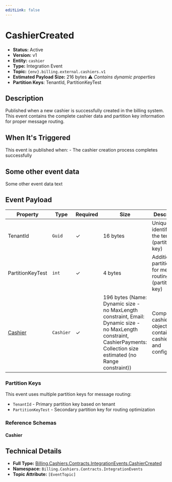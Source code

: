 ```yaml
---
editLink: false
---
```


# CashierCreated

- **Status:** Active
- **Version:** v1
- **Entity:** `cashier`
- **Type:** Integration Event
- **Topic:** `{env}.billing.external.cashiers.v1`
- **Estimated Payload Size:** 216 bytes ⚠️ *Contains dynamic properties*
- **Partition Keys**: TenantId, PartitionKeyTest
## Description

Published when a new cashier is successfully created in the billing system. This event contains the complete cashier data and partition
                 key information for proper message routing.

## When It's Triggered

This event is published when:
                 -   The cashier creation process completes successfully

## Some other event data

Some other event data text

## Event Payload

| Property | Type | Required | Size | Description |
| ----------------------------------------------------------------- | --------- | -------- | -------- | --------------------------------------------------------------------- |
| TenantId| `Guid` | ✓| 16 bytes | Unique identifier for the tenant (partition key) |
| PartitionKeyTest| `int` | ✓| 4 bytes | Additional partition key for message routing (partition key) |
| [Cashier](./schemas/Billing.Cashiers.Contracts.Models.Cashier.md)| `Cashier` | ✓| 196 bytes (Name: Dynamic size - no MaxLength constraint, Email: Dynamic size - no MaxLength constraint, CashierPayments: Collection size estimated (no Range constraint)) | Complete cashier object containing all cashier data and configuration |

### Partition Keys

This event uses multiple partition keys for message routing:
- `TenantId` - Primary partition key based on tenant
- `PartitionKeyTest` - Secondary partition key for routing optimization

### Reference Schemas

#### Cashier

<!--@include: ./schemas/Billing.Cashiers.Contracts.Models.Cashier.md#schema-->

## Technical Details

- **Full Type:** [Billing.Cashiers.Contracts.IntegrationEvents.CashierCreated](https://[github.url.from.config.com]/Billing/Cashiers/Contracts/IntegrationEvents/CashierCreated.cs)
- **Namespace:** `Billing.Cashiers.Contracts.IntegrationEvents`
- **Topic Attribute:** `[EventTopic]`
